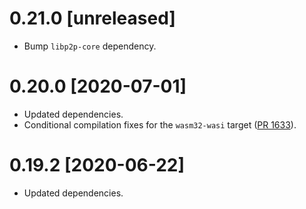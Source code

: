 # 0.21.0 [unreleased]

- Bump `libp2p-core` dependency.

# 0.20.0 [2020-07-01]

- Updated dependencies.
- Conditional compilation fixes for the `wasm32-wasi` target
  ([PR 1633](https://github.com/libp2p/rust-libp2p/pull/1633)).

# 0.19.2 [2020-06-22]

- Updated dependencies.
